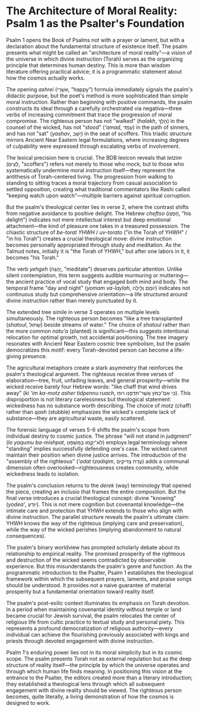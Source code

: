 # The Architecture of Moral Reality: Psalm 1 as the Psalter's Foundation

Psalm 1 opens the Book of Psalms not with a prayer or lament, but with a declaration about the fundamental structure of existence itself. The psalm presents what might be called an "architecture of moral reality"—a vision of the universe in which divine instruction (Torah) serves as the organizing principle that determines human destiny. This is more than wisdom literature offering practical advice; it is a programmatic statement about how the cosmos actually works.

The opening *ashrei* (אַשְׁרֵי, "happy") formula immediately signals the psalm's didactic purpose, but the poet's method is more sophisticated than simple moral instruction. Rather than beginning with positive commands, the psalm constructs its ideal through a carefully orchestrated via negativa—three verbs of increasing commitment that trace the progression of moral compromise. The righteous person has not "walked" (*halakh*, הָלַךְ) in the counsel of the wicked, has not "stood" (*'amad*, עָמָד) in the path of sinners, and has not "sat" (*yashav*, יָשַׁב) in the seat of scoffers. This triadic structure mirrors Ancient Near Eastern legal formulations, where increasing degrees of culpability were expressed through escalating verbs of involvement.

The lexical precision here is crucial. The BDB lexicon reveals that *letzim* (לֵצִים, "scoffers") refers not merely to those who mock, but to those who systematically undermine moral instruction itself—they represent the antithesis of Torah-centered living. The progression from walking to standing to sitting traces a moral trajectory from casual association to settled opposition, creating what traditional commentators like Rashi called "keeping watch upon watch"—multiple barriers against spiritual corruption.

But the psalm's theological center lies in verse 2, where the contrast shifts from negative avoidance to positive delight. The Hebrew *cheftso* (חֶפְצוֹ, "his delight") indicates not mere intellectual interest but deep emotional attachment—the kind of pleasure one takes in a treasured possession. The chiastic structure of *be-torat YHWH* / *uv-torato* ("in the Torah of YHWH" / "in his Torah") creates a crucial theological move: divine instruction becomes personally appropriated through study and meditation. As the Talmud notes, initially it is "the Torah of YHWH," but after one labors in it, it becomes "his Torah."

The verb *yehgeh* (יֶהְגֶּה, "meditate") deserves particular attention. Unlike silent contemplation, this term suggests audible murmuring or muttering—the ancient practice of vocal study that engaged both mind and body. The temporal frame "day and night" (*yomam va-laylah*, יוֹמָם וָלָיְלָה) indicates not continuous study but comprehensive orientation—a life structured around divine instruction rather than merely punctuated by it.

The extended tree simile in verse 3 operates on multiple levels simultaneously. The righteous person becomes "like a tree transplanted (*shatoul*, שָׁתוּל) beside streams of water." The choice of *shatoul* rather than the more common *natu'a* (planted) is significant—this suggests intentional relocation for optimal growth, not accidental positioning. The tree imagery resonates with Ancient Near Eastern cosmic tree symbolism, but the psalm democratizes this motif: every Torah-devoted person can become a life-giving presence.

The agricultural metaphors create a stark asymmetry that reinforces the psalm's theological argument. The righteous receive three verses of elaboration—tree, fruit, unfading leaves, and general prosperity—while the wicked receive barely four Hebrew words: "like chaff that wind drives away" (*ki 'im ka-motz asher tidpennu ruach*, כִּי אִם־כַּמֹּץ אֲשֶׁר־תִּדְּפֶנּוּ רוּחַ). This disproportion is not literary carelessness but theological statement: wickedness has no substance worth describing. The choice of *motz* (chaff) rather than *qash* (stubble) emphasizes the wicked's complete lack of substance—they are agricultural waste, easily scattered.

The forensic language of verses 5-6 shifts the psalm's scope from individual destiny to cosmic justice. The phrase "will not stand in judgment" (*lo yaqumu ba-mishpat*, לֹא־יָקֻמוּ בַּמִּשְׁפָּט) employs legal terminology where "standing" implies successfully defending one's case. The wicked cannot maintain their position when divine justice arrives. The introduction of the "assembly of the righteous" (*'adat tzadiqim*, עֲדַת צַדִּיקִים) adds a communal dimension often overlooked—righteousness creates community, while wickedness leads to isolation.

The psalm's conclusion returns to the *derek* (way) terminology that opened the piece, creating an inclusio that frames the entire composition. But the final verse introduces a crucial theological concept: divine "knowing" (*yodea'*, יוֹדֵעַ). This is not mere cognition but covenantal knowledge—the intimate care and protection that YHWH extends to those who align with divine instruction. The parallel structure reveals the psalm's ultimate claim: YHWH knows the way of the righteous (implying care and preservation), while the way of the wicked perishes (implying abandonment to natural consequences).

The psalm's binary worldview has prompted scholarly debate about its relationship to empirical reality. The promised prosperity of the righteous and destruction of the wicked seems contradicted by observable experience. But this misunderstands the psalm's genre and function. As the programmatic introduction to the Psalter, Psalm 1 establishes the theological framework within which the subsequent prayers, laments, and praise songs should be understood. It provides not a naive guarantee of material prosperity but a fundamental orientation toward reality itself.

The psalm's post-exilic context illuminates its emphasis on Torah devotion. In a period when maintaining covenantal identity without temple or land became crucial for Jewish survival, the psalm relocates the center of religious life from cultic practice to textual study and personal piety. This represents a profound democratization of religious authority—every individual can achieve the flourishing previously associated with kings and priests through devoted engagement with divine instruction.

Psalm 1's enduring power lies not in its moral simplicity but in its cosmic scope. The psalm presents Torah not as external regulation but as the deep structure of reality itself—the principle by which the universe operates and through which human life finds meaning. In positioning this vision at the entrance to the Psalter, the editors created more than a literary introduction; they established a theological lens through which all subsequent engagement with divine reality should be viewed. The righteous person becomes, quite literally, a living demonstration of how the cosmos is designed to work.